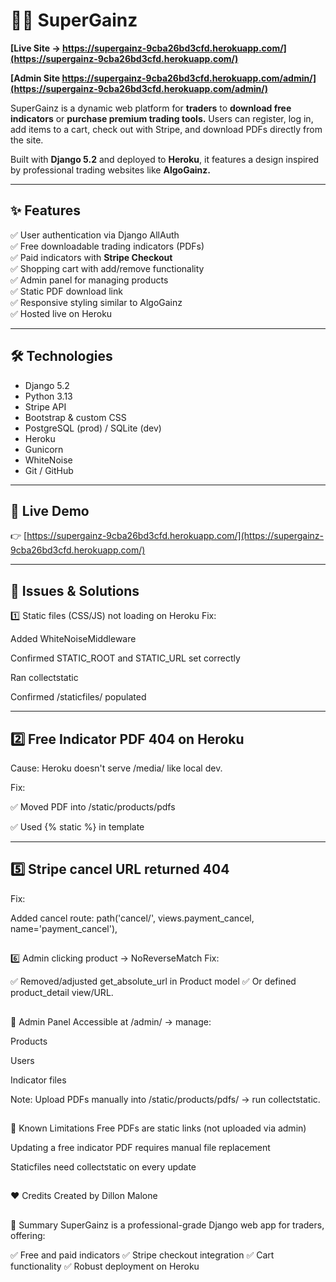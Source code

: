 # 🏋️‍♂️ SuperGainz

**[Live Site → https://supergainz-9cba26bd3cfd.herokuapp.com/](https://supergainz-9cba26bd3cfd.herokuapp.com/)**

**[Admin Site https://supergainz-9cba26bd3cfd.herokuapp.com/admin/](https://supergainz-9cba26bd3cfd.herokuapp.com/admin/)**




SuperGainz is a dynamic web platform for **traders** to **download free indicators** or **purchase premium trading tools.** Users can register, log in, add items to a cart, check out with Stripe, and download PDFs directly from the site.

Built with **Django 5.2** and deployed to **Heroku**, it features a design inspired by professional trading websites like **AlgoGainz.**

---

## ✨ Features

✅ User authentication via Django AllAuth  
✅ Free downloadable trading indicators (PDFs)  
✅ Paid indicators with **Stripe Checkout**  
✅ Shopping cart with add/remove functionality  
✅ Admin panel for managing products  
✅ Static PDF download link  
✅ Responsive styling similar to AlgoGainz  
✅ Hosted live on Heroku

---

## 🛠️ Technologies

- Django 5.2
- Python 3.13
- Stripe API
- Bootstrap & custom CSS
- PostgreSQL (prod) / SQLite (dev)
- Heroku
- Gunicorn
- WhiteNoise
- Git / GitHub

---

## 🚀 Live Demo

👉 [https://supergainz-9cba26bd3cfd.herokuapp.com/](https://supergainz-9cba26bd3cfd.herokuapp.com/)

---



## 🐞 Issues & Solutions

1️⃣ Static files (CSS/JS) not loading on Heroku
Fix:

Added WhiteNoiseMiddleware

Confirmed STATIC_ROOT and STATIC_URL set correctly

Ran collectstatic

Confirmed /staticfiles/ populated

---

##  2️⃣ Free Indicator PDF 404 on Heroku
Cause: Heroku doesn't serve /media/ like local dev.

Fix:

✅ Moved PDF into /static/products/pdfs

✅ Used {% static %} in template

---

## 5️⃣ Stripe cancel URL returned 404
Fix:

Added cancel route:
path('cancel/', views.payment_cancel, name='payment_cancel'),


## 

6️⃣ Admin clicking product → NoReverseMatch
Fix:

✅ Removed/adjusted get_absolute_url in Product model
✅ Or defined product_detail view/URL.

## 

📝 Admin Panel
Accessible at /admin/ → manage:

Products

Users

Indicator files

Note: Upload PDFs manually into /static/products/pdfs/ → run collectstatic.


## 

🚩 Known Limitations
Free PDFs are static links (not uploaded via admin)

Updating a free indicator PDF requires manual file replacement

Staticfiles need collectstatic on every update

## 

❤️ Credits
Created by Dillon Malone

## 



📢 Summary
SuperGainz is a professional-grade Django web app for traders, offering:

✅ Free and paid indicators
✅ Stripe checkout integration
✅ Cart functionality
✅ Robust deployment on Heroku



## 


## 



## 
